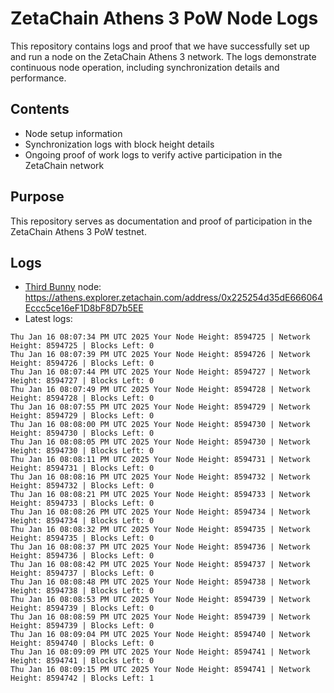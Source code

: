 # ZetaChain Athens 3 PoW Node Logs
This repository contains logs and proof that we have successfully set up and run a node on the ZetaChain Athens 3 network. The logs demonstrate continuous node operation, including synchronization details and performance.

## Contents
- Node setup information
- Synchronization logs with block height details
- Ongoing proof of work logs to verify active participation in the ZetaChain network

## Purpose
This repository serves as documentation and proof of participation in the ZetaChain Athens 3 PoW testnet.

## Logs

- [Third Bunny](https://thirdbunny.xyz/) node: https://athens.explorer.zetachain.com/address/0x225254d35dE666064Eccc5ce16eF1D8bF8D7b5EE
- Latest logs:
```
Thu Jan 16 08:07:34 PM UTC 2025 Your Node Height: 8594725 | Network Height: 8594725 | Blocks Left: 0
Thu Jan 16 08:07:39 PM UTC 2025 Your Node Height: 8594726 | Network Height: 8594726 | Blocks Left: 0
Thu Jan 16 08:07:44 PM UTC 2025 Your Node Height: 8594727 | Network Height: 8594727 | Blocks Left: 0
Thu Jan 16 08:07:49 PM UTC 2025 Your Node Height: 8594728 | Network Height: 8594728 | Blocks Left: 0
Thu Jan 16 08:07:55 PM UTC 2025 Your Node Height: 8594729 | Network Height: 8594729 | Blocks Left: 0
Thu Jan 16 08:08:00 PM UTC 2025 Your Node Height: 8594730 | Network Height: 8594730 | Blocks Left: 0
Thu Jan 16 08:08:05 PM UTC 2025 Your Node Height: 8594730 | Network Height: 8594730 | Blocks Left: 0
Thu Jan 16 08:08:11 PM UTC 2025 Your Node Height: 8594731 | Network Height: 8594731 | Blocks Left: 0
Thu Jan 16 08:08:16 PM UTC 2025 Your Node Height: 8594732 | Network Height: 8594732 | Blocks Left: 0
Thu Jan 16 08:08:21 PM UTC 2025 Your Node Height: 8594733 | Network Height: 8594733 | Blocks Left: 0
Thu Jan 16 08:08:26 PM UTC 2025 Your Node Height: 8594734 | Network Height: 8594734 | Blocks Left: 0
Thu Jan 16 08:08:32 PM UTC 2025 Your Node Height: 8594735 | Network Height: 8594735 | Blocks Left: 0
Thu Jan 16 08:08:37 PM UTC 2025 Your Node Height: 8594736 | Network Height: 8594736 | Blocks Left: 0
Thu Jan 16 08:08:42 PM UTC 2025 Your Node Height: 8594737 | Network Height: 8594737 | Blocks Left: 0
Thu Jan 16 08:08:48 PM UTC 2025 Your Node Height: 8594738 | Network Height: 8594738 | Blocks Left: 0
Thu Jan 16 08:08:53 PM UTC 2025 Your Node Height: 8594739 | Network Height: 8594739 | Blocks Left: 0
Thu Jan 16 08:08:59 PM UTC 2025 Your Node Height: 8594739 | Network Height: 8594739 | Blocks Left: 0
Thu Jan 16 08:09:04 PM UTC 2025 Your Node Height: 8594740 | Network Height: 8594740 | Blocks Left: 0
Thu Jan 16 08:09:09 PM UTC 2025 Your Node Height: 8594741 | Network Height: 8594741 | Blocks Left: 0
Thu Jan 16 08:09:15 PM UTC 2025 Your Node Height: 8594741 | Network Height: 8594742 | Blocks Left: 1
```
